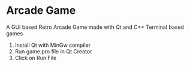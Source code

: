 # Arcade Game
 A GUI based Retro Arcade Game made with Qt and C++ Terminal based games

1. Install Qt with MinGw compiler
2. Run game.pro file in Qt Creator
3. Click on Run File 
